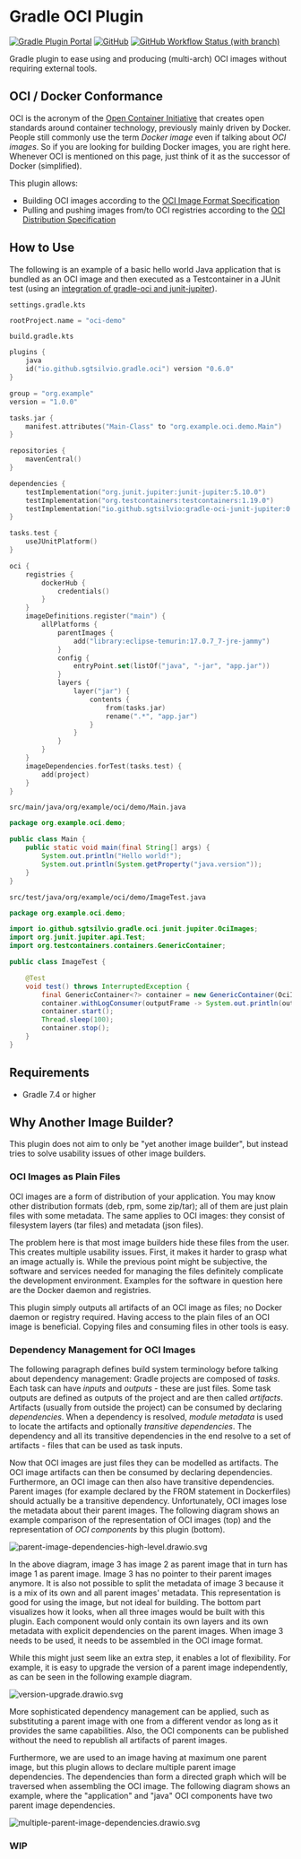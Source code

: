 # Gradle OCI Plugin

[![Gradle Plugin Portal](https://img.shields.io/gradle-plugin-portal/v/io.github.sgtsilvio.gradle.oci?color=brightgreen&style=for-the-badge)](https://plugins.gradle.org/plugin/io.github.sgtsilvio.gradle.oci)
[![GitHub](https://img.shields.io/github/license/sgtsilvio/gradle-oci?color=brightgreen&style=for-the-badge)](LICENSE)
[![GitHub Workflow Status (with branch)](https://img.shields.io/github/actions/workflow/status/sgtsilvio/gradle-oci/check.yml?branch=main&style=for-the-badge)](https://github.com/SgtSilvio/gradle-oci/actions/workflows/check.yml?query=branch%3Amain)

Gradle plugin to ease using and producing (multi-arch) OCI images without requiring external tools.

## OCI / Docker Conformance

OCI is the acronym of the [Open Container Initiative](https://github.com/opencontainers) that creates open standards around container technology, previously mainly driven by Docker.
People still commonly use the term _Docker image_ even if talking about _OCI images_.
So if you are looking for building Docker images, you are right here.
Whenever OCI is mentioned on this page, just think of it as the successor of Docker (simplified).

This plugin allows:
- Building OCI images according to the [OCI Image Format Specification](https://github.com/opencontainers/image-spec)
- Pulling and pushing images from/to OCI registries according to the [OCI Distribution Specification](https://github.com/opencontainers/distribution-spec)

## How to Use

The following is an example of a basic hello world Java application that is bundled as an OCI image and then executed as a Testcontainer in a JUnit test (using an [integration of gradle-oci and junit-jupiter](https://github.com/SgtSilvio/gradle-oci-junit-jupiter)).

`settings.gradle.kts`

```kotlin
rootProject.name = "oci-demo"
```

`build.gradle.kts`

```kotlin
plugins {
    java
    id("io.github.sgtsilvio.gradle.oci") version "0.6.0"
}

group = "org.example"
version = "1.0.0"

tasks.jar {
    manifest.attributes("Main-Class" to "org.example.oci.demo.Main")
}

repositories {
    mavenCentral()
}

dependencies {
    testImplementation("org.junit.jupiter:junit-jupiter:5.10.0")
    testImplementation("org.testcontainers:testcontainers:1.19.0")
    testImplementation("io.github.sgtsilvio:gradle-oci-junit-jupiter:0.1.0")
}

tasks.test {
    useJUnitPlatform()
}

oci {
    registries {
        dockerHub {
            credentials()
        }
    }
    imageDefinitions.register("main") {
        allPlatforms {
            parentImages {
                add("library:eclipse-temurin:17.0.7_7-jre-jammy")
            }
            config {
                entryPoint.set(listOf("java", "-jar", "app.jar"))
            }
            layers {
                layer("jar") {
                    contents {
                        from(tasks.jar)
                        rename(".*", "app.jar")
                    }
                }
            }
        }
    }
    imageDependencies.forTest(tasks.test) {
        add(project)
    }
}
```

`src/main/java/org/example/oci/demo/Main.java`

```java
package org.example.oci.demo;

public class Main {
    public static void main(final String[] args) {
        System.out.println("Hello world!");
        System.out.println(System.getProperty("java.version"));
    }
}
```

`src/test/java/org/example/oci/demo/ImageTest.java`

```java
package org.example.oci.demo;

import io.github.sgtsilvio.gradle.oci.junit.jupiter.OciImages;
import org.junit.jupiter.api.Test;
import org.testcontainers.containers.GenericContainer;

public class ImageTest {

    @Test
    void test() throws InterruptedException {
        final GenericContainer<?> container = new GenericContainer(OciImages.getImageName("example/oci-demo:1.0.0"));
        container.withLogConsumer(outputFrame -> System.out.println(outputFrame.getUtf8StringWithoutLineEnding()));
        container.start();
        Thread.sleep(100);
        container.stop();
    }
}
```

## Requirements

- Gradle 7.4 or higher

## Why Another Image Builder?

This plugin does not aim to only be "yet another image builder", but instead tries to solve usability issues of other image builders.

### OCI Images as Plain Files

OCI images are a form of distribution of your application.
You may know other distribution formats (deb, rpm, some zip/tar); all of them are just plain files with some metadata.
The same applies to OCI images: they consist of filesystem layers (tar files) and metadata (json files).

The problem here is that most image builders hide these files from the user.
This creates multiple usability issues.
First, it makes it harder to grasp what an image actually is.
While the previous point might be subjective, the software and services needed for managing the files definitely complicate the development environment.
Examples for the software in question here are the Docker daemon and registries.

This plugin simply outputs all artifacts of an OCI image as files; no Docker daemon or registry required.
Having access to the plain files of an OCI image is beneficial.
Copying files and consuming files in other tools is easy.

### Dependency Management for OCI Images

The following paragraph defines build system terminology before talking about dependency management:
Gradle projects are composed of _tasks_.
Each task can have _inputs_ and _outputs_ - these are just files.
Some task outputs are defined as outputs of the project and are then called _artifacts_.
Artifacts (usually from outside the project) can be consumed by declaring _dependencies_.
When a dependency is resolved, _module metadata_ is used to locate the artifacts and optionally _transitive dependencies_.
The dependency and all its transitive dependencies in the end resolve to a set of artifacts - files that can be used as task inputs.

Now that OCI images are just files they can be modelled as artifacts.
The OCI image artifacts can then be consumed by declaring dependencies.
Furthermore, an OCI image can then also have transitive dependencies.
Parent images (for example declared by the FROM statement in Dockerfiles) should actually be a transitive dependency.
Unfortunately, OCI images lose the metadata about their parent images.
The following diagram shows an example comparison of the representation of OCI images (top) and the representation of _OCI components_ by this plugin (bottom).

![parent-image-dependencies-high-level.drawio.svg](docs/images/parent-image-dependencies-high-level.drawio.svg)

In the above diagram, image 3 has image 2 as parent image that in turn has image 1 as parent image.
Image 3 has no pointer to their parent images anymore.
It is also not possible to split the metadata of image 3 because it is a mix of its own and all parent images' metadata.
This representation is good for using the image, but not ideal for building.
The bottom part visualizes how it looks, when all three images would be built with this plugin.
Each component would only contain its own layers and its own metadata with explicit dependencies on the parent images.
When image 3 needs to be used, it needs to be assembled in the OCI image format.

While this might just seem like an extra step, it enables a lot of flexibility.
For example, it is easy to upgrade the version of a parent image independently, as can be seen in the following example diagram.

![version-upgrade.drawio.svg](docs/images/version-upgrade.drawio.svg)

More sophisticated dependency management can be applied, such as substituting a parent image with one from a different vendor as long as it provides the same capabilities.
Also, the OCI components can be published without the need to republish all artifacts of parent images.

Furthermore, we are used to an image having at maximum one parent image, but this plugin allows to declare multiple parent image dependencies.
The dependencies than form a directed graph which will be traversed when assembling the OCI image.
The following diagram shows an example, where the "application" and "java" OCI components have two parent image dependencies.

![multiple-parent-image-dependencies.drawio.svg](docs/images/multiple-parent-image-dependencies.drawio.svg)

### WIP
